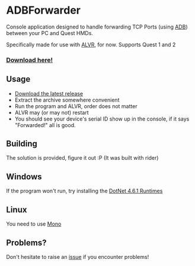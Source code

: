 # ADBForwarder

Console application designed to handle forwarding TCP Ports (using [ADB](https://developer.android.com/studio/command-line/adb)) between your PC and Quest HMDs. 

Specifically made for use with [ALVR](https://github.com/alvr-org/ALVR), for now. Supports Quest 1 and 2

### [Download here!](https://github.com/AtlasTheProto/ADBForwarder/releases/latest/download/ADBForwarder.zip)

## Usage

* [Download the latest release](https://github.com/AtlasTheProto/ADBForwarder/releases/latest/download/ADBForwarder.zip)
* Extract the archive somewhere convenient
* Run the program and ALVR, order does not matter
* ALVR may (or may not) restart
* You should see your device's serial ID show up in the console, if it says "Forwarded!" all is good.

## Building

The solution is provided, figure it out :P (It was built with rider)

## Windows

If the program won't run, try installing the [DotNet 4.6.1 Runtimes](https://www.microsoft.com/en-us/download/details.aspx?id=49982)

## Linux

You need to use [Mono](https://www.mono-project.com/download/stable/)

## Problems?

Don't hesitate to raise an [issue](https://github.com/AtlasTheProto/ADBForwarder/issues) if you encounter problems!
